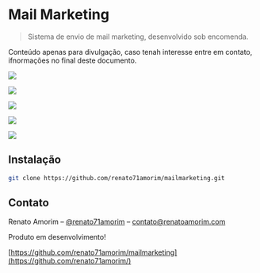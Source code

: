 # Mail Marketing
> Sistema de envio de mail marketing, desenvolvido sob encomenda.


Conteúdo apenas para divulgação, caso tenah interesse entre em contato, ifnormações no final deste documento.

![](../imagens/contato.png)

![](../imagens/gatilho.png)

![](../imagens/lista.png)

![](../imagens/meio.png)

![](../imagens/programar.png)

## Instalação

```sh
git clone https://github.com/renato71amorim/mailmarketing.git
```

## Contato

Renato Amorim – [@renato71amorim](https://linktr.ee/renato71amorim) – contato@renatoamorim.com

Produto em desenvolvimento!

[https://github.com/renato71amorim/mailmarketing](https://github.com/renato71amorim/)

